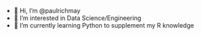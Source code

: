 - 👋 Hi, I’m @paulrichmay
- 👀 I’m interested in Data Science/Engineering
- 🌱 I’m currently learning Python to supplement my R knowledge

<!---
paulrichmay/paulrichmay is a ✨ special ✨ repository because its `README.md` (this file) appears on your GitHub profile.
You can click the Preview link to take a look at your changes.
--->

